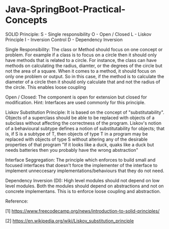 # Java-SpringBoot-Practical-Concepts

SOLID Principle:
S - Single responsibility
O - Open / Closed
L - Liskov Principle
I - Inversion Control
D - Dependency Inversion

Single Responsibility: The class or Method should focus on one concept or problem. For example if a class is to focus on a circle then it should only have methods that is related to a circle. For instance, the class can have methods on calculating the radius, diamter, or the degrees of the circle but not the area of a square. When it comes to a method, it should focus on only one problem or output. So in this case, if the method is to calculate the diameter of a circle then it should only calculate that and not the radius of the circle. This enables loose coupling

Open / Closed: The component is open for extension but closed for modification. Hint: Interfaces are used commonly for this principle.

Liskov Substitution Principle: It is based on the concept of "substitutability". Objects of a superclass should be able to be replaced with objects of a subclass without affecting the correctness of the program. Liskov's notion of a behavioural subtype defines a notion of substitutability for objects; that is, if S is a subtype of T, then objects of type T in a program may be replaced with objects of type S without altering any of the desirable properties of that program
"If it looks like a duck, quaks like a duck but needs batteries then you probably have the wrong abstraction"

Interface Seggregation: The principle which enforces to build small and focused interfaces that doesn't force the implementer of the interface to implement unneccesary implementations/behaviours that they do not need.

Dependency Inversion (DI): High level modules should not depend on low level modules. Both the modules should depend on abstractions and not on concrete implementans. This is to enforce loose coupling and abstraction.

Reference:

[1] https://www.freecodecamp.org/news/introduction-to-solid-principles/

[2] https://en.wikipedia.org/wiki/Liskov_substitution_principle
